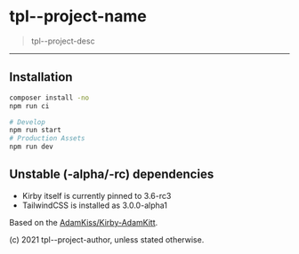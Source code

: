 # tpl--project-name

> tpl--project-desc

---

## Installation

``` bash
composer install -no
npm run ci

# Develop
npm run start
# Production Assets
npm run dev
```

## Unstable (-alpha/-rc) dependencies

- Kirby itself is currently pinned to 3.6-rc3
- TailwindCSS is installed as 3.0.0-alpha1

Based on the [AdamKiss/Kirby-AdamKitt](https://github.com/adamkiss/kirby-adamkitt).

(c) 2021 tpl--project-author, unless stated otherwise.
